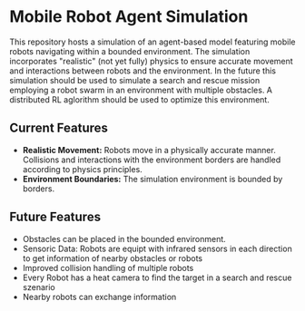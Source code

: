 # Mobile Robot Agent Simulation

This repository hosts a simulation of an agent-based model featuring mobile robots navigating within a bounded environment. The simulation incorporates "realistic" (not yet fully) physics to ensure accurate movement and interactions between robots and the environment. In the future this simulation should be used to simulate a search and rescue mission employing a robot swarm in an environment with multiple obstacles. A distributed RL aglorithm should be used to optimize this environment.

## Current Features

* **Realistic Movement:** Robots move in a physically accurate manner. Collisions and interactions with the environment borders are handled according to physics principles.
* **Environment Boundaries:** The simulation environment is bounded by borders.

## Future Features

* Obstacles can be placed in the bounded environment.
* Sensoric Data: Robots are equipt with infrared sensors in each direction to get information of nearby obstacles or robots
* Improved collision handling of multiple robots
* Every Robot has a heat camera to find the target in a search and rescue szenario
* Nearby robots can exchange information
